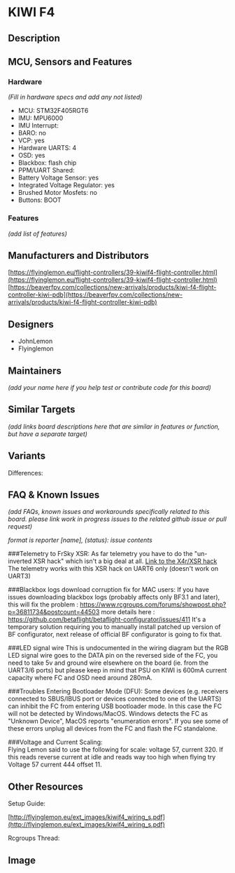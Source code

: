 # KIWI F4


## Description


## MCU, Sensors and Features

### Hardware
_(Fill in hardware specs and add any not listed)_
  - MCU: STM32F405RGT6
  - IMU: MPU6000
  - IMU Interrupt: 
  - BARO: no
  - VCP: yes
  - Hardware UARTS: 4
  - OSD: yes 
  - Blackbox: flash chip 
  - PPM/UART Shared: 
  - Battery Voltage Sensor: yes
  - Integrated Voltage Regulator: yes 
  - Brushed Motor Mosfets: no
  - Buttons: BOOT

### Features

_(add list of features)_

## Manufacturers and Distributors

[https://flyinglemon.eu/flight-controllers/39-kiwif4-flight-controller.html](https://flyinglemon.eu/flight-controllers/39-kiwif4-flight-controller.html)
[https://beaverfpv.com/collections/new-arrivals/products/kiwi-f4-flight-controller-kiwi-pdb](https://beaverfpv.com/collections/new-arrivals/products/kiwi-f4-flight-controller-kiwi-pdb)

## Designers
* JohnLemon
* Flyinglemon

## Maintainers
_(add your name here if you help test or contribute code for this board)_


## Similar Targets

_(add links board descriptions here that are similar in features or function, but have a separate target)_


## Variants

Differences:


## FAQ & Known Issues
_(add FAQs, known issues and workarounds specifically related to this board. please link work in progress issues to the related github issue or pull request)_

_format is reporter [name], (status): issue contents_

###Telemetry to FrSky XSR: 
As far telemetry you have to do the "un-inverted XSR hack" which isn't a big deal at all. 
[Link to the X4r/XSR hack](https://blck.mn/2016/06/smartport-the-frsky-xsr-and-betaflight/)
The telemetry works with this XSR hack on UART6 only (doesn't work on UART3)

###Blackbox logs download corruption fix for MAC users: 
If you have issues downloading blackbox logs (probably affects only BF3.1 and later), this will fix the problem :
https://www.rcgroups.com/forums/showpost.php?p=36811734&postcount=44503
more details here :
https://github.com/betaflight/betaflight-configurator/issues/411
It's a temporary solution requiring you to manually install patched up version of BF configurator, next release of official BF configurator is going to fix that.

###LED signal wire
This is undocumented in the wiring diagram but the RGB LED signal wire goes to the DATA pin on the reversed side of the FC, you need to take 5v and ground wire elsewhere on the board (ie. from the UART3/6 ports) but please keep in mind that PSU on KIWI is 600mA current capacity where FC and OSD need around 280mA.

###Troubles Entering Bootloader Mode (DFU):
Some devices (e.g. receivers connected to SBUS/IBUS port or devices connected to one of the UARTS) can inhibit the FC from entering USB bootloader mode. In this case the FC will not be detected by Windows/MacOS. Windows detects the FC as "Unknown Device", MacOS reports "enumeration errors". If you see some of these errors unplug all devices from the FC and flash the FC standalone.

###Voltage and Current Scaling:  
Flying Lemon said to use the following for scale:
voltage 57, current 320. If this reads reverse current at idle and reads way too high when flying try Voltage 57 current 444 offset 11.  

## Other Resources

Setup Guide:
 
[http://flyinglemon.eu/ext_images/kiwif4_wiring_s.pdf](http://flyinglemon.eu/ext_images/kiwif4_wiring_s.pdf)

Rcgroups Thread: 

## Image